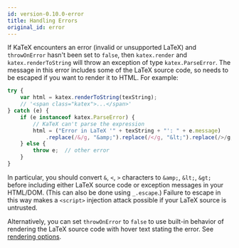 ```yaml
---
id: version-0.10.0-error
title: Handling Errors
original_id: error
---
```

If KaTeX encounters an error (invalid or unsupported LaTeX) and `throwOnError`
hasn't been set to `false`, then `katex.render` and `katex.renderToString`
will throw an exception of type `katex.ParseError`.
The message in this error includes some of the LaTeX source code,
so needs to be escaped if you want to render it to HTML.  For example:

```js
try {
    var html = katex.renderToString(texString);
    // '<span class="katex">...</span>'
} catch (e) {
    if (e instanceof katex.ParseError) {
        // KaTeX can't parse the expression
        html = ("Error in LaTeX '" + texString + "': " + e.message)
            .replace(/&/g, "&amp;").replace(/</g, "&lt;").replace(/>/g, "&gt;");
    } else {
        throw e;  // other error
    }
}
```

In particular, you should convert `&`, `<`, `>` characters to
`&amp;`, `&lt;`, `&gt;` before including either LaTeX source code or
exception messages in your HTML/DOM.
(This can also be done using `_.escape`.)
Failure to escape in this way makes a `<script>` injection attack possible
if your LaTeX source is untrusted.

Alternatively, you can set `throwOnError` to `false` to use built-in behavior
of rendering the LaTeX source code with hover text stating the error.
See [rendering options](options.md).
